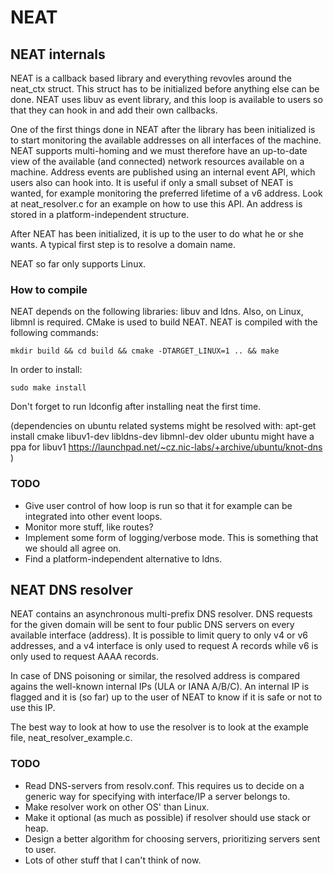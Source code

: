# NEAT

## NEAT internals

NEAT is a callback based library and everything revovles around the neat_ctx
struct. This struct has to be initialized before anything else can be done. NEAT
uses libuv as event library, and this loop is available to users so that they
can hook in and add their own callbacks.

One of the first things done in NEAT after the library has been initialized is
to start monitoring the available addresses on all interfaces of the machine.
NEAT supports multi-homing and we must therefore have an up-to-date view of the
available (and connected) network resources available on a machine. Address
events are published using an internal event API, which users also can hook
into. It is useful if only a small subset of NEAT is wanted, for example
monitoring the preferred lifetime of a v6 address. Look at neat_resolver.c for
an example on how to use this API. An address is stored in a
platform-independent structure.

After NEAT has been initialized, it is up to the user to do what he or she
wants. A typical first step is to resolve a domain name.

NEAT so far only supports Linux.

### How to compile

NEAT depends on the following libraries: libuv and ldns. Also, on Linux, libmnl
is required. CMake is used to build NEAT. NEAT is compiled with the following
commands:

```mkdir build && cd build && cmake -DTARGET_LINUX=1 .. && make```

In order to install:

```sudo make install```

Don't forget to run ldconfig after installing neat the first time.

(dependencies on ubuntu related systems might be resolved with:
apt-get install cmake libuv1-dev libldns-dev libmnl-dev
older ubuntu might have a ppa for libuv1 https://launchpad.net/~cz.nic-labs/+archive/ubuntu/knot-dns
)

### TODO
* Give user control of how loop is run so that it for example can be integrated
  into other event loops.
* Monitor more stuff, like routes?
* Implement some form of logging/verbose mode. This is something that we should
  all agree on.
* Find a platform-independent alternative to ldns.

## NEAT DNS resolver

NEAT contains an asynchronous multi-prefix DNS resolver. DNS requests for the
given domain will be sent to four public DNS servers on every available
interface (address). It is possible to limit query to only v4 or v6 addresses,
and a v4 interface is only used to request A records while v6 is only used to
request AAAA records.

In case of DNS poisoning or similar, the resolved address is compared agains the
well-known internal IPs (ULA or IANA A/B/C). An internal IP is flagged and it is
(so far) up to the user of NEAT to know if it is safe or not to use this IP.

The best way to look at how to use the resolver is to look at the example file,
neat_resolver_example.c.

### TODO
* Read DNS-servers from resolv.conf. This requires us to decide on a generic way
  for specifying with interface/IP a server belongs to.
* Make resolver work on other OS' than Linux.
* Make it optional (as much as possible) if resolver should use stack or heap.
* Design a better algorithm for choosing servers, prioritizing servers sent to
  user.
* Lots of other stuff that I can't think of now.
